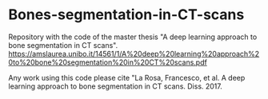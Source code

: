 # Bones-segmentation-in-CT-scans
Repository with the code of the master thesis "A deep learning approach to bone segmentation in CT scans".
https://amslaurea.unibo.it/14561/1/A%20deep%20learning%20approach%20to%20bone%20segmentation%20in%20CT%20scans.pdf

Any work using this code please cite "La Rosa, Francesco, et al. A deep learning approach to bone segmentation in CT scans. Diss. 2017.
